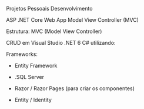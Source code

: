 Projetos Pessoais Desenvolvimento

ASP .NET Core Web App Model View Controller (MVC)

Estrutura: MVC (Model View Controller)

CRUD em Visual Studio .NET 6 C# utilizando:

Frameworks:
- Entity Framework
- .SQL Server

- Razor / Razor Pages (para criar os componentes)

- Entity / Identity
